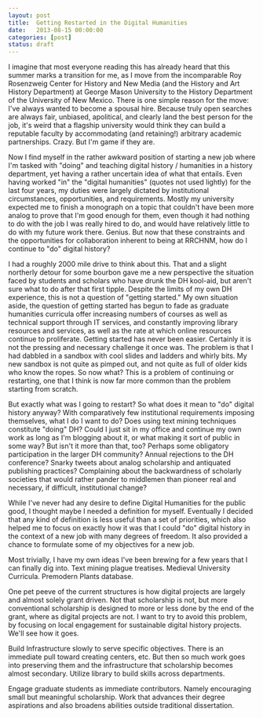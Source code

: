 ```yaml
---
layout: post
title:  Getting Restarted in the Digital Humanities
date:   2013-08-15 00:00:00
categories: [post]
status: draft
---
```


I imagine that most everyone reading this has already heard that this summer marks a transition for me, as I move from the incomparable Roy Rosenzweig Center for History and New Media (and the History and Art History Department) at George Mason University to the History Department of the University of New Mexico. There is one simple reason for the move: I've always wanted to become a spousal hire. Because truly open searches are always fair, unbiased, apolitical, and clearly land the best person for the job, it's weird that a flagship university would think they can build a reputable faculty by accommodating (and retaining!) arbitrary academic partnerships. Crazy. But I'm game if they are.

Now I find myself in the rather awkward position of starting a new job where I'm tasked with "doing" and teaching digital history / humanities in a history department, yet having a rather uncertain idea of what that entails. Even having worked "in" the "digital humanities" (quotes not used lightly) for the last four years, my duties were largely dictated by institutional circumstances, opportunities, and requirements. Mostly my university expected me to finish a monograph on a topic that couldn't have been more analog to prove that I'm good enough for them, even though it had nothing to do with the job I was really hired to do, and would have relatively little to do with my future work there. Genius. But now that these constraints and the opportunities for collaboration inherent to being at RRCHNM, how do I continue to "do" digital history? 

I had a roughly 2000 mile drive to think about this. That and a slight northerly detour for some bourbon gave me a new perspective the situation faced by students and scholars who have drunk the DH kool-aid, but aren't sure what to do after that first tipple. Despite the limits of my own DH experience, this is not a question of "getting started." My own situation aside, the question of getting started has begun to fade as graduate humanities curricula offer increasing numbers of courses as well as technical support through IT services, and constantly improving library resources and services, as well as the rate at which online resources continue to proliferate. Getting started has never been easier. Certainly it is not the pressing and necessary challenge it once was. The problem is that I had dabbled in a sandbox with cool slides and ladders and whirly bits. My new sandbox is not quite as pimped out, and not quite as full of older kids who know the ropes. So now what? This is a problem of continuing or restarting, one that I think is now far more common than the problem starting from scratch.

But exactly what was I going to restart? So what does it mean to "do" digital history anyway? With comparatively few institutional requirements imposing themselves, what I do I want to do? Does using text mining techniques constitute "doing" DH? Could I just sit in my office and continue my own work as long as I'm blogging about it, or what making it sort of public in some way? But isn't it more than that, too? Perhaps some obligatory participation in the larger DH community? Annual rejections to the DH conference? Snarky tweets about analog scholarship and antiquated publishing practices? Complaining about the backwardness of scholarly societies that would rather pander to middlemen than pioneer real and necessary, if difficult, institutional change?

While I've never had any desire to define Digital Humanities for the public good, I thought maybe I needed a definition for myself. Eventually I decided that  any kind of definition is less useful than a set of priorities, which also helped me to focus on exactly how it was that I could "do" digital history in the context of a new job with many degrees of freedom. It also provided a chance to formulate some of my objectives for a new job. 

Most trivially, I have my own ideas I've been brewing for a few years that I can finally dig into. Text mining plague treatises. Medieval University Curricula. Premodern Plants database.  

One pet peeve of the current structures is how digital projects are largely and almost solely grant driven. Not that scholarship is not, but more conventional scholarship is designed to more or less done by the end of the grant, where as digital projects are not. I want to try to avoid this problem, by focusing on local engagement for sustainable digital history projects. We'll see how it goes.

Build Infrastructure slowly to serve specific objectives. There is an immediate pull toward creating centers, etc. But then so much work goes into preserving them and the infrastructure that scholarship becomes almost secondary. Utilize library to build skills across departments.

Engage graduate students as immediate contributors. Namely encouraging small but meaningful scholarship. Work that advances their degree aspirations and also broadens abilities outside traditional dissertation.
